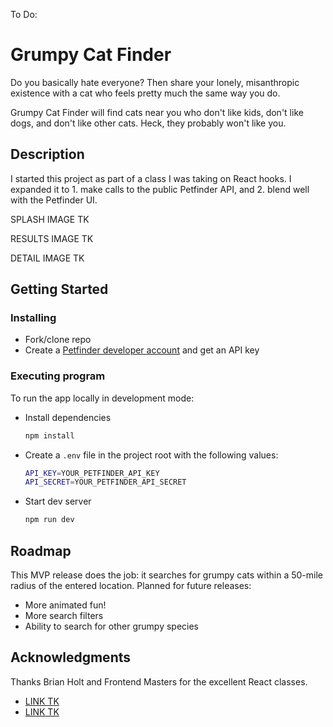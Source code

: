 To Do:

# Grumpy Cat Finder

Do you basically hate everyone? Then share your lonely, misanthropic existence with a cat who feels pretty much the same way you do.

Grumpy Cat Finder will find cats near you who don't like kids, don't like dogs, and don't like other cats. Heck, they probably won't like you.

## Description

I started this project as part of a class I was taking on React hooks. I expanded it to 1. make calls to the public Petfinder API, and 2. blend well with the Petfinder UI.

SPLASH IMAGE TK

RESULTS IMAGE TK

DETAIL IMAGE TK

## Getting Started

### Installing

- Fork/clone repo
- Create a [Petfinder developer account](https://www.petfinder.com/developers/) and get an API key

### Executing program

To run the app locally in development mode:

- Install dependencies

  ```sh
  npm install
  ```

- Create a `.env` file in the project root with the following values:

  ```sh
  API_KEY=YOUR_PETFINDER_API_KEY
  API_SECRET=YOUR_PETFINDER_API_SECRET
  ```

- Start dev server
  ```sh
  npm run dev
  ```

## Roadmap

This MVP release does the job: it searches for grumpy cats within a 50-mile radius of the entered location. Planned for future releases:

- More animated fun!
- More search filters
- Ability to search for other grumpy species

## Acknowledgments

Thanks Brian Holt and Frontend Masters for the excellent React classes.

- [LINK TK](https://github.com)
- [LINK TK](https://github.com)
